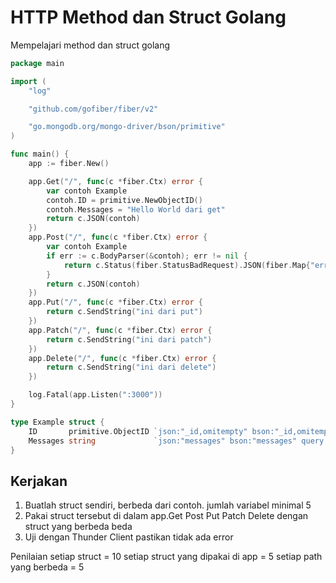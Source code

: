 # HTTP Method dan Struct Golang

Mempelajari method dan struct golang

```go
package main

import (
	"log"

	"github.com/gofiber/fiber/v2"

	"go.mongodb.org/mongo-driver/bson/primitive"
)

func main() {
	app := fiber.New()

	app.Get("/", func(c *fiber.Ctx) error {
		var contoh Example
		contoh.ID = primitive.NewObjectID()
		contoh.Messages = "Hello World dari get"
		return c.JSON(contoh)
	})
	app.Post("/", func(c *fiber.Ctx) error {
		var contoh Example
		if err := c.BodyParser(&contoh); err != nil {
			return c.Status(fiber.StatusBadRequest).JSON(fiber.Map{"error": err.Error()})
		}
		return c.JSON(contoh)
	})
	app.Put("/", func(c *fiber.Ctx) error {
		return c.SendString("ini dari put")
	})
	app.Patch("/", func(c *fiber.Ctx) error {
		return c.SendString("ini dari patch")
	})
	app.Delete("/", func(c *fiber.Ctx) error {
		return c.SendString("ini dari delete")
	})

	log.Fatal(app.Listen(":3000"))
}

type Example struct {
	ID       primitive.ObjectID `json:"_id,omitempty" bson:"_id,omitempty" query:"id" url:"_id,omitempty" reqHeader:"token"`
	Messages string             `json:"messages" bson:"messages" query:"messages" url:"messages" reqHeader:"token"`
}
```

## Kerjakan
1. Buatlah struct sendiri, berbeda dari contoh. jumlah variabel minimal 5
2. Pakai struct tersebut di dalam app.Get Post Put Patch Delete dengan struct yang berbeda beda
3. Uji dengan Thunder Client pastikan tidak ada error

Penilaian
setiap struct = 10
setiap struct yang dipakai di app = 5
setiap path yang berbeda = 5